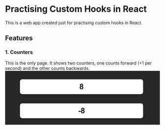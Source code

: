 # Practising Custom Hooks in React

This is a web app created just for practising custom hooks in React.

## Features

### 1. Counters
This is the only page. It shows two counters, one counts forward (+1 per second) and the other counts backwards.
![Forward and backwar counters](./photos-for-readme/counters.jpg)